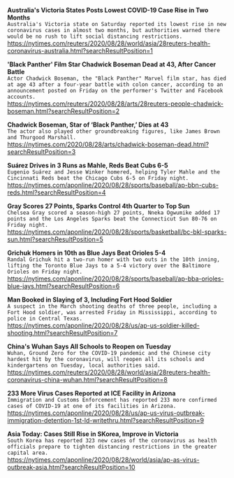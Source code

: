 **Australia's Victoria States Posts Lowest COVID-19 Case Rise in Two Months**\
`Australia's Victoria state on Saturday reported its lowest rise in new coronavirus cases in almost two months, but authorities warned there would be no rush to lift social distancing restrictions.`\
https://nytimes.com/reuters/2020/08/28/world/asia/28reuters-health-coronavirus-australia.html?searchResultPosition=1

**'Black Panther' Film Star Chadwick Boseman Dead at 43, After Cancer Battle**\
`Actor Chadwick Boseman, the "Black Panther" Marvel film star, has died at age 43 after a four-year battle with colon cancer, according to an announcement posted on Friday on the performer's Twitter and Facebook accounts.`\
https://nytimes.com/reuters/2020/08/28/arts/28reuters-people-chadwick-boseman.html?searchResultPosition=2

**Chadwick Boseman, Star of ‘Black Panther,’ Dies at 43**\
`The actor also played other groundbreaking figures, like James Brown and Thurgood Marshall.`\
https://nytimes.com/2020/08/28/arts/chadwick-boseman-dead.html?searchResultPosition=3

**Suárez Drives in 3 Runs as Mahle, Reds Beat Cubs 6-5**\
`Eugenio Suárez and Jesse Winker homered, helping Tyler Mahle and the Cincinnati Reds beat the Chicago Cubs 6-5 on Friday night.`\
https://nytimes.com/aponline/2020/08/28/sports/baseball/ap-bbn-cubs-reds.html?searchResultPosition=4

**Gray Scores 27 Points, Sparks Control 4th Quarter to Top Sun**\
`Chelsea Gray scored a season-high 27 points, Nneka Ogwumike added 17 points and the Los Angeles Sparks beat the Connecticut Sun 80-76 on Friday night.`\
https://nytimes.com/aponline/2020/08/28/sports/basketball/bc-bkl-sparks-sun.html?searchResultPosition=5

**Grichuk Homers in 10th as Blue Jays Beat Orioles 5-4**\
`Randal Grichuk hit a two-run homer with two outs in the 10th inning, lifting the Toronto Blue Jays to a 5-4 victory over the Baltimore Orioles on Friday night.`\
https://nytimes.com/aponline/2020/08/28/sports/baseball/ap-bba-orioles-blue-jays.html?searchResultPosition=6

**Man Booked in Slaying of 3, Including Fort Hood Soldier**\
`A suspect in the March shooting deaths of three people, including a Fort Hood soldier, was arrested Friday in Mississippi, according to police in Central Texas.`\
https://nytimes.com/aponline/2020/08/28/us/ap-us-soldier-killed-shooting.html?searchResultPosition=7

**China's Wuhan Says All Schools to Reopen on Tuesday**\
`Wuhan, Ground Zero for the COVID-19 pandemic and the Chinese city hardest hit by the coronavirus, will reopen all its schools and kindergartens on Tuesday, local authorities said.`\
https://nytimes.com/reuters/2020/08/28/world/asia/28reuters-health-coronavirus-china-wuhan.html?searchResultPosition=8

**233 More Virus Cases Reported at ICE Facility in Arizona**\
`Immigration and Customs Enforcement has reported 233 more confirmed cases of COVID-19 at one of its facilities in Arizona. `\
https://nytimes.com/aponline/2020/08/28/us/ap-us-virus-outbreak-immigration-detention-1st-ld-writethru.html?searchResultPosition=9

**Asia Today: Cases Still Rise in SKorea, Improve in Victoria**\
`South Korea has reported 323 new cases of the coronavirus as health officials prepare to tighten distancing restrictions in the greater capital area.`\
https://nytimes.com/aponline/2020/08/28/world/asia/ap-as-virus-outbreak-asia.html?searchResultPosition=10

